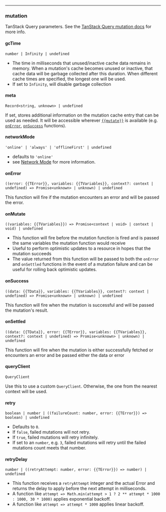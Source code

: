 <!--
<script setup>
const mutate = 'mutationFn'
const TData = 'TData'
const TError = 'TError'
const TVariables = 'TVariables'
</script>
-->

<br />

---

### mutation

TanStack Query parameters. See the [TanStack Query mutation docs](https://tanstack.com/query/v5/docs/react/reference/useMutation) for more info.

#### gcTime

`number | Infinity | undefined`

- The time in milliseconds that unused/inactive cache data remains in memory. When a mutation's cache becomes unused or inactive, that cache data will be garbage collected after this duration. When different cache times are specified, the longest one will be used.
- If set to `Infinity`, will disable garbage collection

#### meta

`Record<string, unknown> | undefined`

If set, stores additional information on the mutation cache entry that can be used as needed. It will be accessible wherever [`{{mutate}}`](#mutate) is available (e.g. [`onError`](#onerror), [`onSuccess`](#onsuccess) functions).

#### networkMode

`'online' | 'always' | 'offlineFirst' | undefined`

- defaults to `'online'`
- see [Network Mode](https://tanstack.com/query/v5/docs/react/guides/network-mode) for more information.

#### onError

`((error: {{TError}}, variables: {{TVariables}}, context?: context | undefined) => Promise<unknown> | unknown) | undefined`

This function will fire if the mutation encounters an error and will be passed the error.

#### onMutate

`((variables: {{TVariables}}) => Promise<context | void> | context | void) | undefined`

- This function will fire before the mutation function is fired and is passed the same variables the mutation function would receive
- Useful to perform optimistic updates to a resource in hopes that the mutation succeeds
- The value returned from this function will be passed to both the `onError` and `onSettled` functions in the event of a mutation failure and can be useful for rolling back optimistic updates.

#### onSuccess

`((data: {{TData}}, variables: {{TVariables}}, context?: context | undefined) => Promise<unknown> | unknown) | undefined`

This function will fire when the mutation is successful and will be passed the mutation's result.

#### onSettled

`((data: {{TData}}, error: {{TError}}, variables: {{TVariables}}, context?: context | undefined) => Promise<unknown> | unknown) | undefined`

This function will fire when the mutation is either successfully fetched or encounters an error and be passed either the data or error

#### queryClient

`QueryClient`

Use this to use a custom `QueryClient`. Otherwise, the one from the nearest context will be used.

#### retry

`boolean | number | ((failureCount: number, error: {{TError}}) => boolean) | undefined`

- Defaults to `0`.
- If `false`, failed mutations will not retry.
- If `true`, failed mutations will retry infinitely.
- If set to an `number`, e.g. `3`, failed mutations will retry until the failed mutations count meets that number.

#### retryDelay

`number | ((retryAttempt: number, error: {{TError}}) => number) | undefined`

- This function receives a `retryAttempt` integer and the actual Error and returns the delay to apply before the next attempt in milliseconds.
- A function like `attempt => Math.min(attempt > 1 ? 2 ** attempt * 1000 : 1000, 30 * 1000)` applies exponential backoff.
- A function like `attempt => attempt * 1000` applies linear backoff.